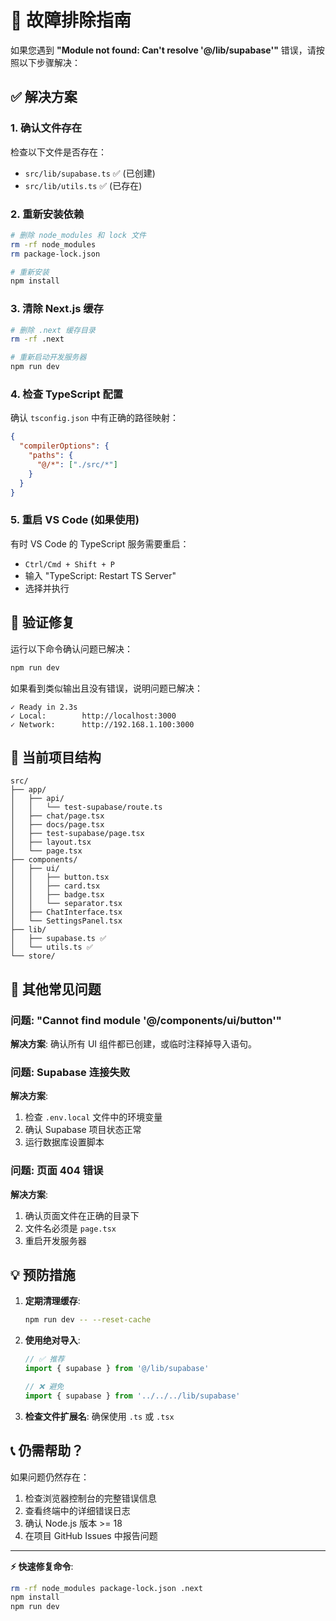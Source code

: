 # 🔧 故障排除指南

如果您遇到 **"Module not found: Can't resolve '@/lib/supabase'"** 错误，请按照以下步骤解决：

## ✅ 解决方案

### 1. 确认文件存在
检查以下文件是否存在：
- `src/lib/supabase.ts` ✅ (已创建)
- `src/lib/utils.ts` ✅ (已存在)

### 2. 重新安装依赖
```bash
# 删除 node_modules 和 lock 文件
rm -rf node_modules
rm package-lock.json

# 重新安装
npm install
```

### 3. 清除 Next.js 缓存
```bash
# 删除 .next 缓存目录
rm -rf .next

# 重新启动开发服务器
npm run dev
```

### 4. 检查 TypeScript 配置
确认 `tsconfig.json` 中有正确的路径映射：
```json
{
  "compilerOptions": {
    "paths": {
      "@/*": ["./src/*"]
    }
  }
}
```

### 5. 重启 VS Code (如果使用)
有时 VS Code 的 TypeScript 服务需要重启：
- `Ctrl/Cmd + Shift + P`
- 输入 "TypeScript: Restart TS Server"
- 选择并执行

## 🚀 验证修复

运行以下命令确认问题已解决：

```bash
npm run dev
```

如果看到类似输出且没有错误，说明问题已解决：
```
✓ Ready in 2.3s
✓ Local:        http://localhost:3000
✓ Network:      http://192.168.1.100:3000
```

## 📁 当前项目结构

```
src/
├── app/
│   ├── api/
│   │   └── test-supabase/route.ts
│   ├── chat/page.tsx
│   ├── docs/page.tsx  
│   ├── test-supabase/page.tsx
│   ├── layout.tsx
│   └── page.tsx
├── components/
│   ├── ui/
│   │   ├── button.tsx
│   │   ├── card.tsx
│   │   ├── badge.tsx
│   │   └── separator.tsx
│   ├── ChatInterface.tsx
│   └── SettingsPanel.tsx
├── lib/
│   ├── supabase.ts ✅
│   └── utils.ts ✅
└── store/
```

## 🔄 其他常见问题

### 问题: "Cannot find module '@/components/ui/button'"
**解决方案**: 确认所有 UI 组件都已创建，或临时注释掉导入语句。

### 问题: Supabase 连接失败  
**解决方案**: 
1. 检查 `.env.local` 文件中的环境变量
2. 确认 Supabase 项目状态正常
3. 运行数据库设置脚本

### 问题: 页面 404 错误
**解决方案**: 
1. 确认页面文件在正确的目录下
2. 文件名必须是 `page.tsx`
3. 重启开发服务器

## 💡 预防措施

1. **定期清理缓存**:
   ```bash
   npm run dev -- --reset-cache
   ```

2. **使用绝对导入**:
   ```typescript
   // ✅ 推荐
   import { supabase } from '@/lib/supabase'
   
   // ❌ 避免
   import { supabase } from '../../../lib/supabase'
   ```

3. **检查文件扩展名**: 确保使用 `.ts` 或 `.tsx`

## 📞 仍需帮助？

如果问题仍然存在：

1. 检查浏览器控制台的完整错误信息
2. 查看终端中的详细错误日志
3. 确认 Node.js 版本 >= 18
4. 在项目 GitHub Issues 中报告问题

---

**⚡ 快速修复命令**:
```bash
rm -rf node_modules package-lock.json .next
npm install
npm run dev
```
